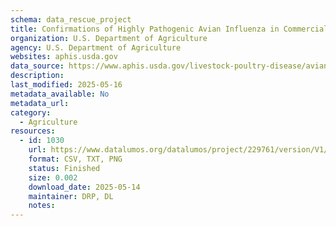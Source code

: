 ```yaml
---
schema: data_rescue_project 
title: Confirmations of Highly Pathogenic Avian Influenza in Commercial and Backyard Flocks
organization: U.S. Department of Agriculture
agency: U.S. Department of Agriculture
websites: aphis.usda.gov
data_source: https://www.aphis.usda.gov/livestock-poultry-disease/avian/avian-influenza/hpai-detections/commercial-backyard-flocks
description: 
last_modified: 2025-05-16
metadata_available: No
metadata_url: 
category:
  - Agriculture 
resources:
  - id: 1030
    url: https://www.datalumos.org/datalumos/project/229761/version/V1/view
    format: CSV, TXT, PNG
    status: Finished
    size: 0.002
    download_date: 2025-05-14
    maintainer: DRP, DL
    notes: 
---
```


